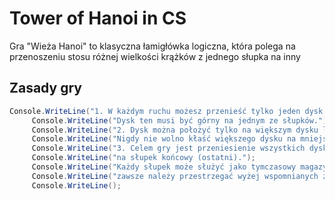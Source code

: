 # Tower of Hanoi in CS
 Gra "Wieża Hanoi" to klasyczna łamigłówka logiczna, która polega na przenoszeniu stosu różnej wielkości krążków z jednego słupka na inny

## Zasady gry
 ```csharp
 Console.WriteLine("1. W każdym ruchu możesz przenieść tylko jeden dysk.");
      Console.WriteLine("Dysk ten musi być górny na jednym ze słupków.");
      Console.WriteLine("2. Dysk można położyć tylko na większym dysku lub na pustym słupku.");
      Console.WriteLine("Nigdy nie wolno kłaść większego dysku na mniejszym.");
      Console.WriteLine("3. Celem gry jest przeniesienie wszystkich dysków ze słupka startowego");
      Console.WriteLine("na słupek końcowy (ostatni).");
      Console.WriteLine("Każdy słupek może służyć jako tymczasowy magazyn dla dysków, przy czym");
      Console.WriteLine("zawsze należy przestrzegać wyżej wspomnianych zasad.");
      Console.WriteLine();
```
